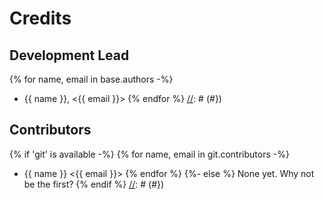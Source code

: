 # Credits

## Development Lead

[//]: # ({# pkglts, doc.authors)

{% for name, email in base.authors -%}
* {{ name }}, <{{ email }}>
{% endfor %}
[//]: # (#})

## Contributors

[//]: # ({# pkglts, doc.contributors)
{% if 'git' is available -%}
{% for name, email in git.contributors -%}
* {{ name }} <{{ email }}>
{% endfor %}
{%- else %}
None yet. Why not be the first?
{% endif %}
[//]: # (#})

